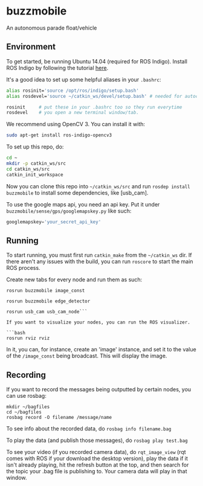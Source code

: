 # buzzmobile
An autonomous parade float/vehicle


Environment
-----------

To get started, be running Ubuntu 14.04 (required for ROS Indigo).
Install ROS Indigo by following the tutorial [here](http://wiki.ros.org/indigo/Installation/Ubuntu).

It's a good idea to set up some helpful aliases in your `.bashrc`:

```bash
alias rosinit='source /opt/ros/indigo/setup.bash'
alias rosdevel='source ~/catkin_ws/devel/setup.bash' # needed for autocompletion

rosinit     # put these in your .bashrc too so they run everytime
rosdevel    # you open a new terminal window/tab.
```

We recommend using OpenCV 3. You can install it with:

```bash
sudo apt-get install ros-indigo-opencv3
```

To set up this repo, do:

```bash
cd ~
mkdir -p catkin_ws/src
cd catkin_ws/src
catkin_init_workspace
```

Now you can clone this repo into `~/catkin_ws/src` and run `rosdep install buzzmobile` to install some dependencies, like [usb_cam].

To use the google maps api, you need an api key. Put it under `buzzmobile/sense/gps/googlemapskey.py` like such:

```python
googlemapskey='your_secret_api_key'
```


Running
-------

To start running, you must first run `catkin_make` from the `~/catkin_ws` dir.
If there aren't any issues with the build, you can run `roscore` to start the
main ROS process.

Create new tabs for every node and run them as such:

```rosrun buzzmobile image_const```

```rosrun buzzmobile edge_detector```

```rosparam set usb_cam/pixel_format yuyv
rosrun usb_cam usb_cam_node```

If you want to visualize your nodes, you can run the ROS visualizer.

```bash
rosrun rviz rviz
```

In it, you can, for instance, create an 'image' instance, and set it to the
value of the `/image_const` being broadcast. This will display the image.


Recording
---------

If you want to record the messages being outputted by certain nodes, you can use rosbag:

```
mkdir ~/bagfiles
cd ~/bagfiles
rosbag record -O filename /message/name
```

To see info about the recorded data, do `rosbag info filename.bag`

To play the data (and publish those messages), do `rosbag play test.bag`

To see your video (if you recorded camera data), do `rqt_image_view` (rqt comes with ROS if your download the desktop version), play the data if it isn't already playing, hit the refresh button at the top, and then search for the topic your .bag file is publishing to. Your camera data will play in that window.
